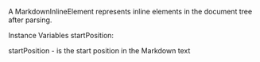 A MarkdownInlineElement represents inline elements in the document tree after parsing.

Instance Variables
	startPosition:		<SmallInteger>

startPosition
	- is the start position in the Markdown text
